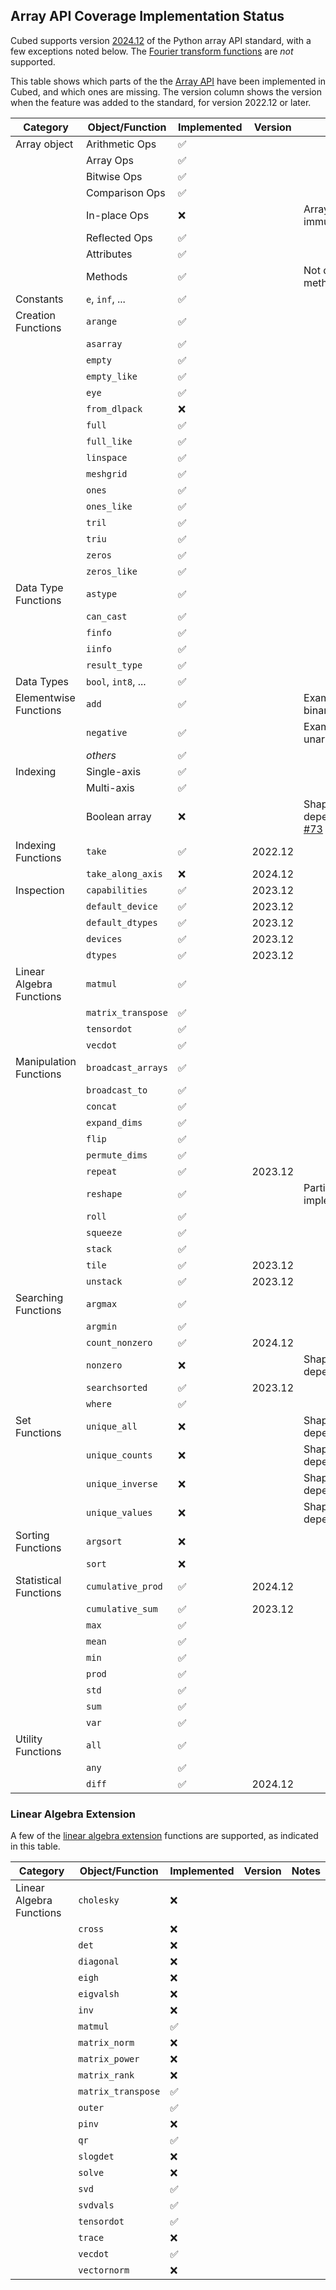 ## Array API Coverage Implementation Status

Cubed supports version [2024.12](https://data-apis.org/array-api/2024.12/index.html) of the Python array API standard, with a few exceptions noted below. The [Fourier transform functions](https://data-apis.org/array-api/2024.12/extensions/fourier_transform_functions.html) are *not* supported.

This table shows which parts of the the [Array API](https://data-apis.org/array-api/latest/API_specification/index.html) have been implemented in Cubed, and which ones are missing. The version column shows the version when the feature was added to the standard, for version 2022.12 or later.

| Category                 | Object/Function     | Implemented        | Version    | Notes                        |
| ------------------------ | ------------------- | ------------------ | ---------- | ---------------------------- |
| Array object             | Arithmetic Ops      | :white_check_mark: |            |                              |
|                          | Array Ops           | :white_check_mark: |            |                              |
|                          | Bitwise Ops         | :white_check_mark: |            |                              |
|                          | Comparison Ops      | :white_check_mark: |            |                              |
|                          | In-place Ops        | :x:                |            | Arrays are immutable         |
|                          | Reflected Ops       | :white_check_mark: |            |                              |
|                          | Attributes          | :white_check_mark: |            |                              |
|                          | Methods             | :white_check_mark: |            | Not device methods           |
| Constants                | `e`, `inf`, ...     | :white_check_mark: |            |                              |
| Creation Functions       | `arange`            | :white_check_mark: |            |                              |
|                          | `asarray`           | :white_check_mark: |            |                              |
|                          | `empty`             | :white_check_mark: |            |                              |
|                          | `empty_like`        | :white_check_mark: |            |                              |
|                          | `eye`               | :white_check_mark: |            |                              |
|                          | `from_dlpack`       | :x:                |            |                              |
|                          | `full`              | :white_check_mark: |            |                              |
|                          | `full_like`         | :white_check_mark: |            |                              |
|                          | `linspace`          | :white_check_mark: |            |                              |
|                          | `meshgrid`          | :white_check_mark: |            |                              |
|                          | `ones`              | :white_check_mark: |            |                              |
|                          | `ones_like`         | :white_check_mark: |            |                              |
|                          | `tril`              | :white_check_mark: |            |                              |
|                          | `triu`              | :white_check_mark: |            |                              |
|                          | `zeros`             | :white_check_mark: |            |                              |
|                          | `zeros_like`        | :white_check_mark: |            |                              |
| Data Type Functions      | `astype`            | :white_check_mark: |            |                              |
|                          | `can_cast`          | :white_check_mark: |            |                              |
|                          | `finfo`             | :white_check_mark: |            |                              |
|                          | `iinfo`             | :white_check_mark: |            |                              |
|                          | `result_type`       | :white_check_mark: |            |                              |
| Data Types               | `bool`, `int8`, ... | :white_check_mark: |            |                              |
| Elementwise Functions    | `add`               | :white_check_mark: |            | Example of a binary function |
|                          | `negative`          | :white_check_mark: |            | Example of a unary function  |
|                          | _others_            | :white_check_mark: |            |                              |
| Indexing                 | Single-axis         | :white_check_mark: |            |                              |
|                          | Multi-axis          | :white_check_mark: |            |                              |
|                          | Boolean array       | :x:                |            | Shape is data dependent, [#73](https://github.com/cubed-dev/cubed/issues/73) |
| Indexing Functions       | `take`              | :white_check_mark: | 2022.12    |                              |
|                          | `take_along_axis`   | :x:                | 2024.12    |                              |
| Inspection               | `capabilities`      | :white_check_mark: | 2023.12    |                              |
|                          | `default_device`    | :white_check_mark: | 2023.12    |                              |
|                          | `default_dtypes`    | :white_check_mark: | 2023.12    |                              |
|                          | `devices`           | :white_check_mark: | 2023.12    |                              |
|                          | `dtypes`            | :white_check_mark: | 2023.12    |                              |
| Linear Algebra Functions | `matmul`            | :white_check_mark: |            |                              |
|                          | `matrix_transpose`  | :white_check_mark: |            |                              |
|                          | `tensordot`         | :white_check_mark: |            |                              |
|                          | `vecdot`            | :white_check_mark: |            |                              |
| Manipulation Functions   | `broadcast_arrays`  | :white_check_mark: |            |                              |
|                          | `broadcast_to`      | :white_check_mark: |            |                              |
|                          | `concat`            | :white_check_mark: |            |                              |
|                          | `expand_dims`       | :white_check_mark: |            |                              |
|                          | `flip`              | :white_check_mark: |            |                              |
|                          | `permute_dims`      | :white_check_mark: |            |                              |
|                          | `repeat`            | :white_check_mark: | 2023.12    |                              |
|                          | `reshape`           | :white_check_mark: |            | Partial implementation       |
|                          | `roll`              | :white_check_mark: |            |                              |
|                          | `squeeze`           | :white_check_mark: |            |                              |
|                          | `stack`             | :white_check_mark: |            |                              |
|                          | `tile`              | :white_check_mark: | 2023.12    |                              |
|                          | `unstack`           | :white_check_mark: | 2023.12    |                              |
| Searching Functions      | `argmax`            | :white_check_mark: |            |                              |
|                          | `argmin`            | :white_check_mark: |            |                              |
|                          | `count_nonzero`     | :white_check_mark: | 2024.12    |                              |
|                          | `nonzero`           | :x:                |            | Shape is data dependent      |
|                          | `searchsorted`      | :white_check_mark: | 2023.12    |                              |
|                          | `where`             | :white_check_mark: |            |                              |
| Set Functions            | `unique_all`        | :x:                |            | Shape is data dependent      |
|                          | `unique_counts`     | :x:                |            | Shape is data dependent      |
|                          | `unique_inverse`    | :x:                |            | Shape is data dependent      |
|                          | `unique_values`     | :x:                |            | Shape is data dependent      |
| Sorting Functions        | `argsort`           | :x:                |            |                              |
|                          | `sort`              | :x:                |            |                              |
| Statistical Functions    | `cumulative_prod`   | :white_check_mark: | 2024.12    |                              |
|                          | `cumulative_sum`    | :white_check_mark: | 2023.12    |                              |
|                          | `max`               | :white_check_mark: |            |                              |
|                          | `mean`              | :white_check_mark: |            |                              |
|                          | `min`               | :white_check_mark: |            |                              |
|                          | `prod`              | :white_check_mark: |            |                              |
|                          | `std`               | :white_check_mark: |            |                              |
|                          | `sum`               | :white_check_mark: |            |                              |
|                          | `var`               | :white_check_mark: |            |                              |
| Utility Functions        | `all`               | :white_check_mark: |            |                              |
|                          | `any`               | :white_check_mark: |            |                              |
|                          | `diff`              | :white_check_mark: | 2024.12    |                              |

### Linear Algebra Extension

A few of the [linear algebra extension](https://data-apis.org/array-api/2022.12/extensions/linear_algebra_functions.html) functions are supported, as indicated in this table.

| Category                 | Object/Function     | Implemented        | Version    | Notes                        |
| ------------------------ | ------------------- | ------------------ | ---------- | ---------------------------- |
| Linear Algebra Functions | `cholesky`          | :x:                |            |                              |
|                          | `cross`             | :x:                |            |                              |
|                          | `det`               | :x:                |            |                              |
|                          | `diagonal`          | :x:                |            |                              |
|                          | `eigh`              | :x:                |            |                              |
|                          | `eigvalsh`          | :x:                |            |                              |
|                          | `inv`               | :x:                |            |                              |
|                          | `matmul`            | :white_check_mark: |            |                              |
|                          | `matrix_norm`       | :x:                |            |                              |
|                          | `matrix_power`      | :x:                |            |                              |
|                          | `matrix_rank`       | :x:                |            |                              |
|                          | `matrix_transpose`  | :white_check_mark: |            |                              |
|                          | `outer`             | :white_check_mark: |            |                              |
|                          | `pinv`              | :x:                |            |                              |
|                          | `qr`                | :white_check_mark: |            |                              |
|                          | `slogdet`           | :x:                |            |                              |
|                          | `solve`             | :x:                |            |                              |
|                          | `svd`               | :white_check_mark: |            |                              |
|                          | `svdvals`           | :white_check_mark: |            |                              |
|                          | `tensordot`         | :white_check_mark: |            |                              |
|                          | `trace`             | :x:                |            |                              |
|                          | `vecdot`            | :white_check_mark: |            |                              |
|                          | `vectornorm`        | :x:                |            |                              |
